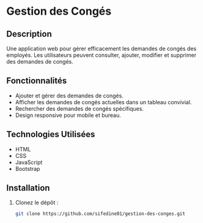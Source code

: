 # Gestion des Congés

## Description
Une application web pour gérer efficacement les demandes de congés des employés. Les utilisateurs peuvent consulter, ajouter, modifier et supprimer des demandes de congés.

## Fonctionnalités
- Ajouter et gérer des demandes de congés.
- Afficher les demandes de congés actuelles dans un tableau convivial.
- Rechercher des demandes de congés spécifiques.
- Design responsive pour mobile et bureau.

## Technologies Utilisées
- HTML
- CSS
- JavaScript
- Bootstrap

## Installation
1. Clonez le dépôt :
   ```bash
   git clone https://github.com/sifedine01/gestion-des-conges.git
